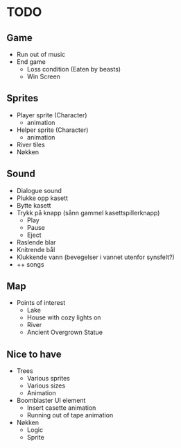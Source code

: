 # TODO

## Game

- Run out of music
- End game
  - Loss condition (Eaten by beasts)
  - Win Screen

## Sprites

- Player sprite (Character)
  - animation
- Helper sprite (Character)
  - animation
- River tiles
- Nøkken

## Sound

- Dialogue sound
- Plukke opp kasett
- Bytte kasett
- Trykk på knapp (sånn gammel kasettspillerknapp)
  - Play
  - Pause
  - Eject
- Raslende blar
- Knitrende bål
- Klukkende vann (bevegelser i vannet utenfor synsfelt?)
- ++ songs

## Map

- Points of interest
  - Lake
  - House with cozy lights on
  - River
  - Ancient Overgrown Statue

## Nice to have

- Trees
  - Various sprites
  - Various sizes
  - Animation
- Boomblaster UI element
  - Insert casette animation
  - Running out of tape animation
- Nøkken
  - Logic
  - Sprite
